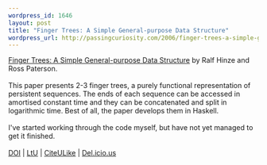 ```yaml
--- 
wordpress_id: 1646
layout: post
title: "Finger Trees: A Simple General-purpose Data Structure"
wordpress_url: http://passingcuriosity.com/2006/finger-trees-a-simple-general-purpose-data-structure/
---
```

<a href="http://www.soi.city.ac.uk/~ross/papers/FingerTree.html" title="Finger Trees: A Simple General-purpose Data Structure" class="title">Finger Trees: A Simple General-purpose Data Structure</a> by Ralf Hinze and Ross Paterson.<br /><br />This paper presents 2-3 finger trees, a purely functional representation of persistent sequences. The ends of each sequence can be accessed in amortised constant time and they can be concatenated and split in logarithmic time. Best of all, the paper develops them in Haskell.<br /><br />I've started working through the code myself, but have not yet managed to get it finished. <br /><br /><a href="http://dx.doi.org/10.1017/S0956796805005769">DOI</a> | <a href="http://lambda-the-ultimate.org/node/1059#comment-11091">LtU</a> | <a href="http://www.citeulike.org/article/522495">CiteULike</a> | <a href="http://del.icio.us/url/1d4a65a0cbef4e4c563b973ed0b6076d">Del.icio.us</a>
